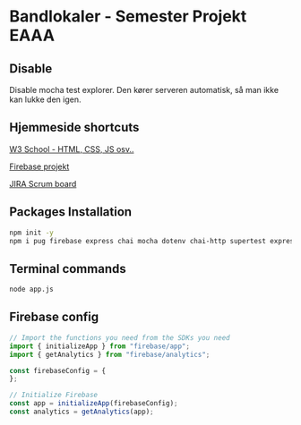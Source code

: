 # Bandlokaler - Semester Projekt EAAA

## Disable

Disable mocha test explorer. Den kører serveren automatisk, så man ikke kan lukke den igen.

## Hjemmeside shortcuts

[W3 School - HTML, CSS, JS osv..](https://www.w3schools.com/)

[Firebase projekt](https://console.firebase.google.com/project/bandlokaler---eaaa-projekt/overview)

[JIRA Scrum board](https://bandlokaler-eaaa.atlassian.net/jira/software/projects/BEP/boards/1)

## Packages Installation

```bash
npm init -y
npm i pug firebase express chai mocha dotenv chai-http supertest express-session
```

## Terminal commands

```bash
node app.js
```

## Firebase config

```javascript
// Import the functions you need from the SDKs you need
import { initializeApp } from "firebase/app";
import { getAnalytics } from "firebase/analytics";

const firebaseConfig = {
};

// Initialize Firebase
const app = initializeApp(firebaseConfig);
const analytics = getAnalytics(app);
```
